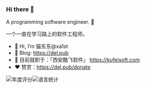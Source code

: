 ### Hi there 👋

A programming software engineer. 👻

一个一直在学习路上的软件工程师。

* 👋 Hi, I’m 猫东东@xa1st
* 📝 Blog: <https://del.pub>
* 👀 目前就职于：「西安酷飞软件」 <https://kufeisoft.com>
* ❤️ 赞赏：<https://del.pub/donate> 

![年度评分](https://github-readme-stats.vercel.app/api?username=xa1st&hide_border=true&theme=vue&show_icons=true&hide=contribs "猫东东今年的一点小作为")![语言统计](https://github-readme-stats.vercel.app/api/top-langs/?username=xa1st&layout=compact&hide_border=true&theme=vue&show_icons=true "猫东东主要用什么语言？")
